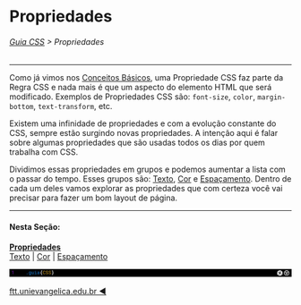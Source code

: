 # Propriedades
###### [Guia CSS](../README.md) > Propriedades
---

Como já vimos nos [Conceitos Básicos](../conceitos-basicos/conceitos-basicos.md), uma Propriedade CSS faz parte da Regra CSS e nada mais é que um aspecto do elemento HTML que será modificado. Exemplos de Propriedades CSS são: `font-size`, `color`, `margin-bottom`, `text-transform`, etc.

Existem uma infinidade de propriedades e com a evolução constante do CSS, sempre estão surgindo novas propriedades. A intenção aqui é falar sobre algumas propriedades que são usadas todos os dias por quem trabalha com CSS.

Dividimos essas propriedades em grupos e podemos aumentar a lista com o passar do tempo. Esses grupos são: [Texto](./texto.md), [Cor](./cor.md) e [Espaçamento](./espacamento.md). Dentro de cada um deles vamos explorar as propriedades que com certeza você vai precisar para fazer um bom layout de página.

---
#### Nesta Seção:
[**Propriedades**](./propriedades.md)   
[Texto](./texto.md) | [Cor](./cor.md) | [Espaçamento](./espacamento.md) 

<img src="../assets/guia-css-linha-horizontal.jpg">

[ftt.unievangelica.edu.br :arrow_backward:](http://ftt.unievangelica.edu.br) 
